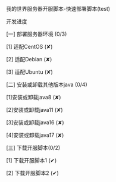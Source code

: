 我的世界服务器开服脚本-快速部署脚本(test)

开发进度

[一] 部署服务器环境 (0/3)

  [1] 适配CentOS (✘)

  [2] 适配Debian (✘)

  [3] 适配Ubuntu (✘)

[二] 安装或卸载其他版本java (0/4)

  [1]安装或卸载java8  (✘)

  [2]安装或卸载java11 (✘)

  [3]安装或卸载java16 (✘)

  [4]安装或卸载java17 (✘)

[三] 下载开服脚本(0/2)

  [1] 下载开服脚本1 (✔)

  [2] 下载开服脚本2 (✔)
